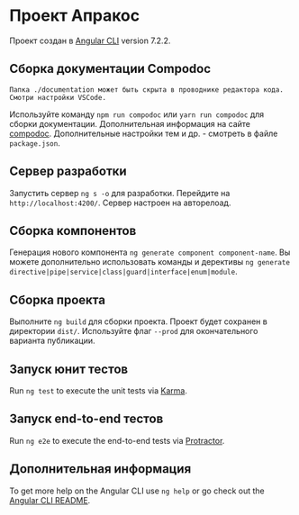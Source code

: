 # Проект **Апракос**

Проект создан в [Angular CLI](https://github.com/angular/angular-cli) version 7.2.2.


## Сборка документации Compodoc

    Папка ./documentation может быть скрыта в проводнике редактора кода. Смотри настройки VSCode.

Используйте команду `npm run compodoc` или `yarn run compodoc` для сборки документации. Дополнительная информация на сайте [compodoc](http://compodoc.app).
Дополнительные настройки тем и др. - смотреть в файле `package.json`.

## Сервер разработки

Запустить сервер `ng s -o` для разработки. Перейдите на `http://localhost:4200/`. Сервер настроен на авторелоад.

## Сборка компонентов

Генерация нового компонента `ng generate component component-name`. Вы можете дополнительно использовать команды и дерективы `ng generate directive|pipe|service|class|guard|interface|enum|module`.

## Сборка проекта

Выполните `ng build` для сборки проекта. Проект будет сохранен в директории `dist/`. Используйте флаг `--prod` для окончательного варианта публикации.

## Запуск юнит тестов

Run `ng test` to execute the unit tests via [Karma](https://karma-runner.github.io).

## Запуск end-to-end тестов

Run `ng e2e` to execute the end-to-end tests via [Protractor](http://www.protractortest.org/).

## Дополнительная информация

To get more help on the Angular CLI use `ng help` or go check out the [Angular CLI README](https://github.com/angular/angular-cli/blob/master/README.md).

